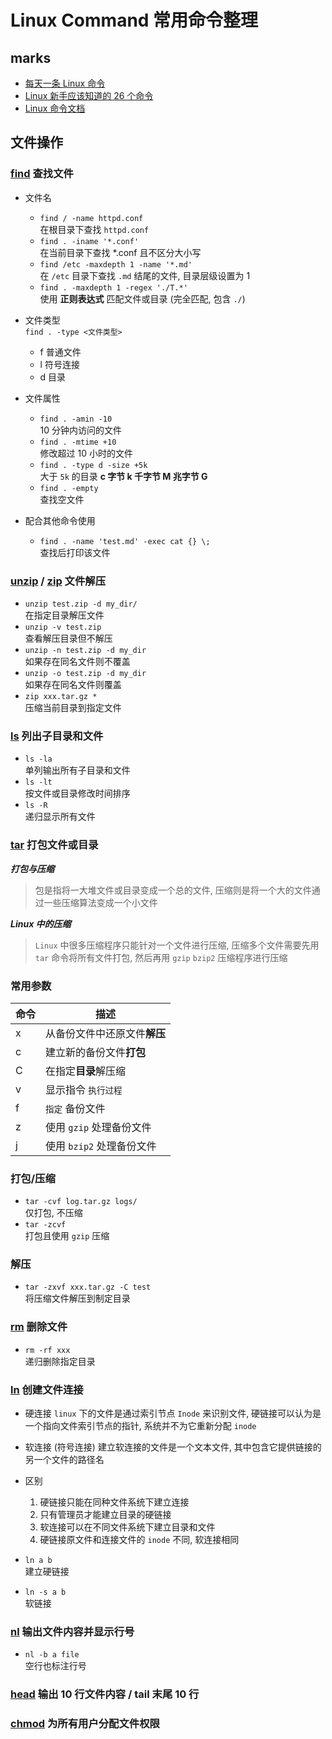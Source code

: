 # Linux Command 常用命令整理

## marks

- [每天一条 Linux 命令](https://www.cnblogs.com/peida/archive/2012/12/05/2803591.html)
- [Linux 新手应该知道的 26 个命令](https://linux.cn/article-6160-1.html)  
- [Linux 命令文档](http://man.linuxde.net/)

## 文件操作

### [find](http://man.linuxde.net/find) 查找文件
- 文件名
    - `find / -name httpd.conf`  
        在根目录下查找 `httpd.conf`
    - `find . -iname '*.conf'`  
        在当前目录下查找 *.conf 且不区分大小写
    - `find /etc -maxdepth 1 -name '*.md'`  
        在 `/etc` 目录下查找 `.md` 结尾的文件, 目录层级设置为 1
    - `find . -maxdepth 1 -regex './T.*'`  
        使用 **正则表达式** 匹配文件或目录 (完全匹配, 包含 `./`)

- 文件类型  
`find . -type <文件类型>`
    - f 普通文件  
    - l 符号连接  
    - d 目录  

- 文件属性
    - `find . -amin -10`  
        10 分钟内访问的文件
    - `find . -mtime +10`  
        修改超过 10 小时的文件
    - `find . -type d -size +5k`  
        大于 `5k` 的目录 **c 字节 k 千字节 M 兆字节 G**
    - `find . -empty`  
        查找空文件

- 配合其他命令使用
    - `find . -name 'test.md' -exec cat {} \;`  
        查找后打印该文件

### [unzip](http://man.linuxde.net/unzip) / [zip](http://man.linuxde.net/zip) 文件解压
- `unzip test.zip -d my_dir/`  
    在指定目录解压文件
- `unzip -v test.zip`  
    查看解压目录但不解压
- `unzip -n test.zip -d my_dir`  
    如果存在同名文件则不覆盖
- `unzip -o test.zip -d my_dir`  
    如果存在同名文件则覆盖
- `zip xxx.tar.gz *`  
    压缩当前目录到指定文件

### [ls](http://man.linuxde.net/find) 列出子目录和文件
- `ls -la`  
    单列输出所有子目录和文件  
- `ls -lt`  
    按文件或目录修改时间排序
- `ls -R`  
    递归显示所有文件

### [tar](http://man.linuxde.net/tar) 打包文件或目录
***打包与压缩***
> 包是指将一大堆文件或目录变成一个总的文件, 压缩则是将一个大的文件通过一些压缩算法变成一个小文件  

***Linux 中的压缩***
> `Linux` 中很多压缩程序只能针对一个文件进行压缩, 压缩多个文件需要先用 `tar` 命令将所有文件打包, 然后再用 `gzip` `bzip2` 压缩程序进行压缩

### 常用参数
命令 | 描述
---|---
x | 从备份文件中还原文件**解压**  
c | 建立新的备份文件**打包**  
C | 在指定**目录**解压缩
v | 显示指令 `执行过程`  
f | `指定` 备份文件  
z | 使用 `gzip` 处理备份文件
j | 使用 `bzip2` 处理备份文件

### 打包/压缩
- `tar -cvf log.tar.gz logs/`  
    仅打包, 不压缩
- `tar -zcvf`  
    打包且使用 `gzip` 压缩

### 解压
- `tar -zxvf xxx.tar.gz -C test`  
    将压缩文件解压到制定目录 

### [rm](http://man.linuxde.net/tar) 删除文件

- `rm -rf xxx`  
    递归删除指定目录

### [ln](http://man.linuxde.net/tar) 创建文件连接

- 硬连接
    `linux` 下的文件是通过索引节点 `Inode` 来识别文件, 硬链接可以认为是一个指向文件索引节点的指针, 系统并不为它重新分配 `inode`  

- 软连接 (符号连接)
    建立软连接的文件是一个文本文件, 其中包含它提供链接的另一个文件的路径名

- 区别
    1. 硬链接只能在同种文件系统下建立连接
    2. 只有管理员才能建立目录的硬链接
    3. 软连接可以在不同文件系统下建立目录和文件
    4. 硬链接原文件和连接文件的 `inode` 不同, 软连接相同

- `ln a b`  
    建立硬链接

- `ln -s a b`  
    软链接

### [nl](http://man.linuxde.net/tar) 输出文件内容并显示行号

- `nl -b a file`  
    空行也标注行号

### [head](http://man.linuxde.net/tar) 输出 10 行文件内容 / tail 末尾 10 行

### [chmod](http://man.linuxde.net/tar) 为所有用户分配文件权限



